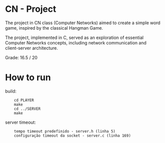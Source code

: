 # CN - Project

The project in CN class (Computer Networks) aimed to create a simple word game, inspired by the classical Hangman Game.

The project, implemented in C, served as an exploration of essential Computer Networks concepts, including network communication and client-server architecture.

Grade: 16.5 / 20

# How to run

build:
```
    cd PLAYER
    make
    cd ../SERVER
    make
```

server timeout:
```
    tempo timeout predefinido - server.h (linha 5)
    configuração timeout da socket - server.c (linha 169)
```

